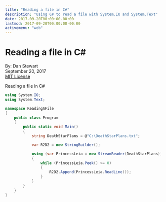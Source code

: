 ```yaml
---
title: "Reading a file in C#"
description: "Using C# to read a file with System.IO and System.Text"
date: 2017-09-20T00:00:00-00:00
lastmod: 2017-09-20T00:00:00-00:00
activemenu: "web"
---
```


# Reading a file in C&#35;

By: Dan Stewart\
September 20, 2017\
[MIT License](https://mit-license.org)
        
Reading a file in C#

```csharp
using System.IO;
using System.Text;

namespace ReadingAFile
{
    public class Program
    {
        public static void Main()
        {
            string DeathStarPlans = @"C:\DeathStarPlans.txt";

            var R2D2 = new StringBuilder();

            using (var PrincessLeia = new StreamReader(DeathStarPlans))
            {
                while (PrincessLeia.Peek() >= 0)
                {
                    R2D2.Append(PrincessLeia.ReadLine());
                }
            }
        }
    }
}
```